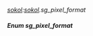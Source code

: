_[sokol](../../modules/sokol/sokol-module.md):[sokol](../../modules/sokol/sokol-module.md).sg\_pixel\_format_
##### Enum sg\_pixel\_format
